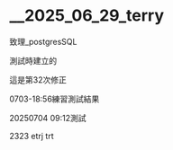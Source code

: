 # __2025_06_29_terry
致理_postgresSQL

測試時建立的 

這是第32次修正

 0703-18:56練習測試結果

 20250704 09:12測試

 2323
 etrj trt